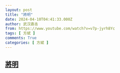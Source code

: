 ```yaml
---
layout: post
title: "將明"
date: 2024-04-10T04:41:33.000Z
author: 武汉直击
from: https://www.youtube.com/watch?v=v7p-jyrh8Yc
tags: [ 方斌 ]
comments: True
categories: [ 方斌 ]
---
```

<!--1712724093000-->
[將明](https://www.youtube.com/watch?v=v7p-jyrh8Yc)
------

<div>

</div>
